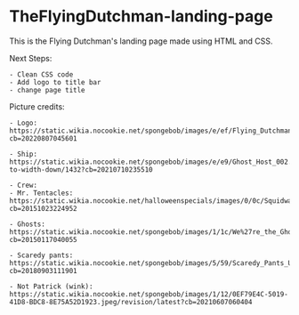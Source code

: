 # TheFlyingDutchman-landing-page
This is the Flying Dutchman's landing page made using HTML and CSS.

Next Steps:
    
    - Clean CSS code
    - Add logo to title bar
    - change page title

Picture credits:

    - Logo: https://static.wikia.nocookie.net/spongebob/images/e/ef/Flying_Dutchman_stock_art.png/revision/latest?cb=20220807045601

    - Ship: https://static.wikia.nocookie.net/spongebob/images/e/e9/Ghost_Host_002.png/revision/latest/scale-to-width-down/1432?cb=20210710235510

    - Crew:
    - Mr. Tentacles: https://static.wikia.nocookie.net/halloweenspecials/images/0/0c/Squidward_Tentacles.png/revision/latest?cb=20151023224952

    - Ghosts: https://static.wikia.nocookie.net/spongebob/images/1/1c/We%27re_the_Ghouls_of_the_Briny_Deep.png/revision/latest?cb=20150117040055

    - Scaredy pants: https://static.wikia.nocookie.net/spongebob/images/5/59/Scaredy_Pants_Unused_SpongeBob_Shot.jpeg/revision/latest?cb=20180903111901

    - Not Patrick (wink): https://static.wikia.nocookie.net/spongebob/images/1/12/0EF79E4C-5019-41D8-BDC8-8E75A52D1923.jpeg/revision/latest?cb=20210607060404